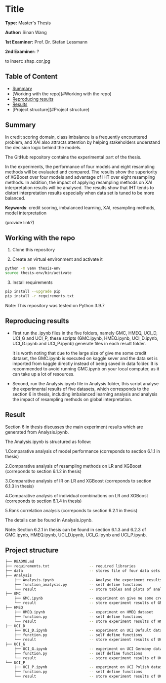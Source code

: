 # Title

**Type:** Master's Thesis

**Author:** Sinan Wang

**1st Examiner:** Prof. Dr. Stefan Lessmann

**2nd Examiner:** ?

to insert: shap_cor.jpg

## Table of Content

- [Summary](#summary)
- [Working with the repo](#Working with the repo)
- [Reproducing results](#Reproducing-results)
- [Results](#Results)
- [Project structure](#Project structure)

## Summary

In credit scoring domain, class imbalance is a frequently encountered problem, and XAI also attracts attention by helping stakeholders understand the decision logic behind the models. 

The GitHub repository contains the experimental part of the thesis. 

In the experiments, the performance of four models and eight resampling methods will be evaluated and compared.  The results show the superiority of XGBoost over four models and advantage of IHT over eight resampling methods. In addition, the impact of applying resampling methods on XAI interpretation results will be analysed. The results show that IHT tends to distort interpretation results especially when data set is tuned to be more balanced.

**Keywords**: credit scoring, imbalanced learning, XAI, resampling methods, model interpretation

(provide link?)

## Working with the repo

1. Clone this repository

2. Create an virtual environment and activate it
```bash
python -m venv thesis-env
source thesis-env/bin/activate
```

3. Install requirements
```bash
pip install --upgrade pip
pip install -r requirements.txt
```

Note: This repository was tested on Python 3.9.7

## Reproducing results

- First run the .ipynb files in the five folders, namely GMC, HMEQ, UCI_D, UCI_G and UCI_P, these scripts (GMC.ipynb, HMEQ.ipynb, UCI_D.ipynb, UCI_G.ipynb and UCI_P.ipynb) generate files in each result folder. 

  It is worth noting that due to the large size of give me some credit dataset, the GMC.ipynb is executed on kaggle sever and the data set is imported from kaggle directly instead of being saved in data folder. It is recommended to avoid running GMC.ipynb on your local computer, as it can take up a lot of resources.

- Second, run the Analysis.ipynb file in Analysis folder, this script analyse the experimental results of  five datasets, which corresponds to the section 6 in thesis, including imbalanced learning analysis and analysis the impact of resampling methods on global interpretation.

## Result

Section 6 in thesis discusses the main experiment results which are generated from Analysis.ipynb.

The Analysis.ipynb is structured as follow:

1.Comparative analysis of model performance (correponds to section 6.1.1 in thesis)

2.Comparative analysis of resampling methods on LR and XGBoost (correponds to section 6.1.2 in thesis)

3.Comparative analysis of IR on LR and XGBoost (correponds to section 6.1.3 in thesis)

4.Comparative analysis of individual combinations on LR and XGBoost (correponds to section 6.1.4 in thesis)

5.Rank correlation analysis (correponds to section 6.2.1 in thesis)

The details can be found in Analysis.ipynb.

Note: Section 6.2.1 in thesis can be found in section 6.1.3 and 6.2.3 of GMC.ipynb, HMEQ.ipynb, UCI_D.ipynb, UCI_G.ipynb and UCI_P.ipynb.

## Project structure

```bash
├── README.md
├── requirements.txt                  -- required libraries
├── data                              -- stores file of four data sets 
├── Analysis                                        
    ├── Analysis.ipynb                -- Analyse the experiment results from five data sets
    ├── function_analysis.py          -- self define functions
    └── result                        -- store tables and plots of analysis
├── GMC                                            
    ├── GMC.ipynb                     -- experiment on give me some credit dataset
    └── result                        -- store experiment results of GMC
├── HMEQ                                           
    ├── HMEQ.ipynb                    -- experiment on HMEQ dataset
    ├── function.py                   -- self define functions
    └── result                        -- store experiment results of HMEQ
├── UCI_D                                            
    ├── UCI_D.ipynb                   -- experiment on UCI Default dataset
    ├── function.py                   -- self define functions
    └── result                        -- store experiment results of UCI_D 
├── UCI_G  
    ├── UCI_G.ipynb                   -- experiment on UCI Germany dataset
    ├── function.py                   -- self define functions
    └── result                        -- store experiment results of UCI_G 
└── UCI_P                                          
    ├── UCI_P.ipynb                   -- experiment on UCI Polish dataset
    ├── function.py                   -- self define functions
    └── result                        -- store experiment results of UCI_P                 
```

